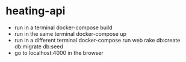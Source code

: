 # heating-api

- run in a terminal docker-compose build
- run in the same terminal docker-compose up
- run in a different terminal docker-compose run web rake db:create db:migrate db:seed
- go to localhost:4000 in the browser
